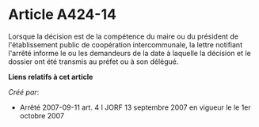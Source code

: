 # Article A424-14

Lorsque la décision est de la compétence du maire ou du président de l'établissement public de coopération intercommunale, la
lettre notifiant l'arrêté informe le ou les demandeurs de la date à laquelle la décision et le dossier ont été transmis au
préfet ou à son délégué.

**Liens relatifs à cet article**

_Créé par_:

  - Arrêté 2007-09-11 art. 4 I JORF 13 septembre 2007 en vigueur le le 1er octobre 2007
